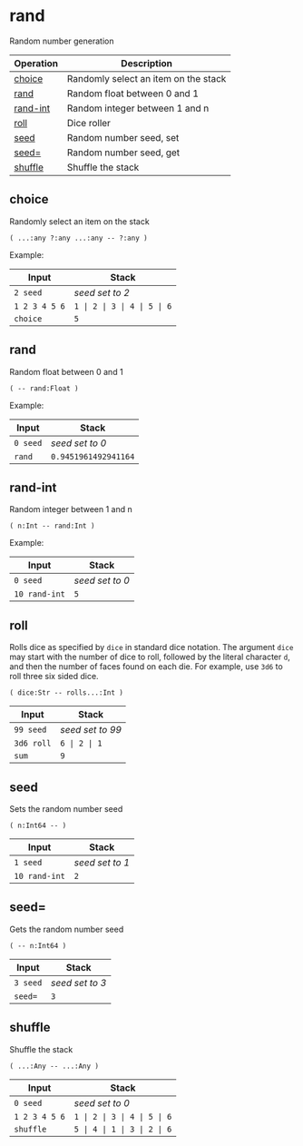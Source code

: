 # rand

Random number generation

<!-- index -->

| Operation               | Description
|-------------------------|-----------------------
| [choice](#choice)       | Randomly select an item on the stack
| [rand](#rand)           | Random float between 0 and 1
| [rand-int](#rand-int)   | Random integer between 1 and n
| [roll](#roll)           | Dice roller
| [seed](#seed)           | Random number seed, set
| [seed=](#seed=)         | Random number seed, get
| [shuffle](#shuffle)     | Shuffle the stack


## choice

Randomly select an item on the stack

    ( ...:any ?:any ...:any -- ?:any )

Example:

<!-- test: choice -->

| Input          | Stack
|----------------|-------------|
| `2 seed`       | *seed set to 2*
| `1 2 3 4 5 6`  | `1 \| 2 \| 3 \| 4 \| 5 \| 6`
| `choice`       | `5`


## rand

Random float between 0 and 1

    ( -- rand:Float )

Example:

<!-- test: rand -->

| Input         | Stack
|---------------|-------------|
| `0 seed`      | *seed set to 0*
| `rand`        | `0.9451961492941164`


## rand-int

Random integer between 1 and n

    ( n:Int -- rand:Int )

Example:

<!-- test: rand-int -->

| Input         | Stack
|---------------|-------------|
| `0 seed`      | *seed set to 0*
| `10 rand-int` | `5`

## roll

Rolls dice as specified by `dice` in standard dice notation. The argument
`dice` may start with the number of dice to roll, followed by the literal
character `d`, and then the number of faces found on each die. For example,
use `3d6` to roll three six sided dice.

    ( dice:Str -- rolls...:Int )


<!-- test: roll -->

| Input           | Stack
|-----------------|-------------|
| `99 seed`       | *seed set to 99*
| `3d6 roll`      | `6 \| 2 \| 1`
| `sum`           | `9`

## seed

Sets the random number seed

    ( n:Int64 -- )

<!-- test: seed -->

| Input         | Stack
|---------------|-------------|
| `1 seed`      | *seed set to 1*
| `10 rand-int` | `2`


## seed=

Gets the random number seed

    ( -- n:Int64 )

<!-- test: seed= -->

| Input         | Stack
|---------------|-------------|
| `3 seed`      | *seed set to 3*
| `seed=`       | `3`


## shuffle

Shuffle the stack

    ( ...:Any -- ...:Any )

<!-- test: shuffle -->

| Input          | Stack
|----------------|-------------|
| `0 seed`       | *seed set to 0*
| `1 2 3 4 5 6`  | `1 \| 2 \| 3 \| 4 \| 5 \| 6`
| `shuffle`      | `5 \| 4 \| 1 \| 3 \| 2 \| 6`




